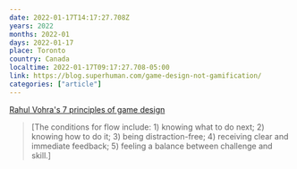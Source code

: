 ```yaml
---
date: 2022-01-17T14:17:27.708Z
years: 2022
months: 2022-01
days: 2022-01-17
place: Toronto
country: Canada
localtime: 2022-01-17T09:17:27.708-05:00
link: https://blog.superhuman.com/game-design-not-gamification/
categories: ["article"]
---
```

[Rahul Vohra's 7 principles of game design](https://blog.superhuman.com/game-design-not-gamification/)

> [The conditions for flow include: 1) knowing what to do next; 2) knowing how to do it; 3) being distraction-free; 4) receiving clear and immediate feedback; 5) feeling a balance between challenge and skill.]
